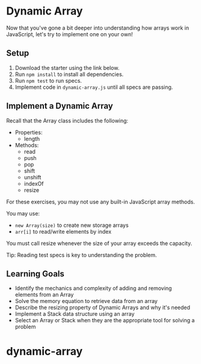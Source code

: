 # Dynamic Array

Now that you've gone a bit deeper into understanding how arrays work in
JavaScript, let's try to implement one on your own!

## Setup

1. Download the starter using the link below.
2. Run `npm install` to install all dependencies.
3. Run `npm test` to run specs.
4. Implement code in `dynamic-array.js` until all specs are passing.

## Implement a Dynamic Array

Recall that the Array class includes the following:

* Properties:
  * length
* Methods:
  * read
  * push
  * pop
  * shift
  * unshift
  * indexOf
  * resize

For these exercises, you may not use any built-in JavaScript array methods.

You may use:

* `new Array(size)` to create new storage arrays
* `arr[i]` to read/write elements by index

You must call resize whenever the size of your array exceeds the capacity.

Tip: Reading test specs is key to understanding the problem.

## Learning Goals

* Identify the mechanics and complexity of adding and removing elements from an
  Array
* Solve the memory equation to retrieve data from an array
* Describe the resizing property of Dynamic Arrays and why it's needed
* Implement a Stack data structure using an array
* Select an Array or Stack when they are the appropriate tool for solving a
  problem
# dynamic-array
